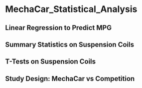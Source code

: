 # MechaCar_Statistical_Analysis

## Linear Regression to Predict MPG

## Summary Statistics on Suspension Coils

## T-Tests on Suspension Coils  

## Study Design: MechaCar vs Competition